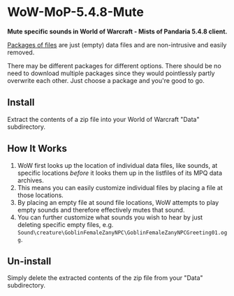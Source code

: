# WoW-MoP-5.4.8-Mute
**Mute specific sounds in World of Warcraft - Mists of Pandaria 5.4.8 client.**

[Packages of files](https://github.com/fondlez/WoW-MoP-5.4.8-Mute/releases/latest) are just (empty) data files and are non-intrusive and easily 
removed. 

There may be different packages for different options. There should be 
no need to download multiple packages since they would pointlessly partly 
overwrite each other. Just choose a package and you're good to go.

## Install
Extract the contents of a zip file into your World of Warcraft "Data" subdirectory.

## How It Works
1. WoW first looks up the location of individual data files, like sounds, at specific locations *before* it looks them up in the listfiles of its MPQ data archives.
2. This means you can easily customize individual files by placing a file at those locations.
3. By placing an empty file at sound file locations, WoW attempts to play empty sounds and therefore effectively mutes that sound.
4. You can further customize what sounds you wish to hear by just deleting specific empty files, e.g. `Sound\creature\GoblinFemaleZanyNPC\GoblinFemaleZanyNPCGreeting01.ogg`.

## Un-install
Simply delete the extracted contents of the zip file from your "Data" subdirectory.